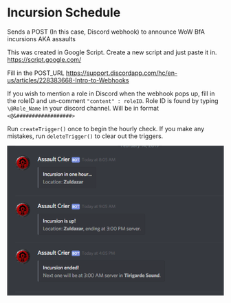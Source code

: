 # Incursion Schedule
Sends a POST (In this case, Discord webhook) to announce WoW BfA incursions AKA assaults

This was created in Google Script. Create a new script and just paste it in. https://script.google.com/

Fill in the POST_URL https://support.discordapp.com/hc/en-us/articles/228383668-Intro-to-Webhooks

If you wish to mention a role in Discord when the webhook pops up, fill in the roleID and un-comment ```"content" : roleID```.
Role ID is found by typing ```\@Role_Name``` in your discord channel. Will be in format ```<@&##################>```

Run ```createTrigger()``` once to begin the hourly check. If you make any mistakes, run ```deleteTrigger()``` to clear out the triggers.

![Incursion Schedule](IncursionSchedule.PNG?raw=true "Incursion Schedule")
